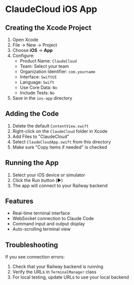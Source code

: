 # ClaudeCloud iOS App

## Creating the Xcode Project

1. Open Xcode
2. File → New → Project
3. Choose **iOS** → **App**
4. Configure:
   - Product Name: `ClaudeCloud`
   - Team: Select your team
   - Organization Identifier: `com.yourname`
   - Interface: `SwiftUI`
   - Language: `Swift`
   - Use Core Data: `No`
   - Include Tests: `No`
5. Save in the `ios-app` directory

## Adding the Code

1. Delete the default `ContentView.swift`
2. Right-click on the `ClaudeCloud` folder in Xcode
3. Add Files to "ClaudeCloud"
4. Select `ClaudeCloudApp.swift` from this directory
5. Make sure "Copy items if needed" is checked

## Running the App

1. Select your iOS device or simulator
2. Click the Run button (▶️)
3. The app will connect to your Railway backend

## Features

- Real-time terminal interface
- WebSocket connection to Claude Code
- Command input and output display
- Auto-scrolling terminal view

## Troubleshooting

If you see connection errors:
1. Check that your Railway backend is running
2. Verify the URLs in `TerminalManager` class
3. For local testing, update URLs to use your local backend